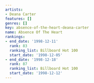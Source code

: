 ```yaml
---
artists:
- Deana Carter
features: []
genres: []
key: absence-of-the-heart-deana-carter
name: Absence Of The Heart
rankings:
- end_date: '1998-12-11'
  rank: 83
  ranking_list: Billboard Hot 100
  start_date: '1998-12-05'
- end_date: '1998-12-18'
  rank: 87
  ranking_list: Billboard Hot 100
  start_date: '1998-12-12'
---
```


